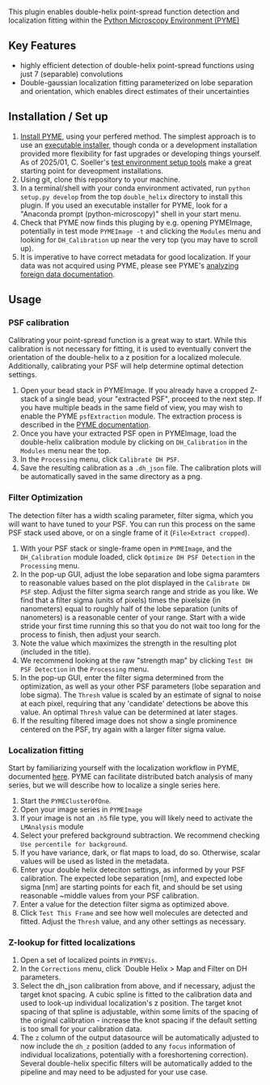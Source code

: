 This plugin enables double-helix point-spread function detection and localization fitting within the [Python Microscopy Environment (PYME)](https://python-microscopy.org/)

## Key Features
- highly efficient detection of double-helix point-spread functions using just 7 (separable) convolutions
- Double-gaussian localization fitting parameterized on lobe separation and orientation, which enables direct estimates of their uncertainties

## Installation / Set up
1. [Install PYME](https://python-microscopy.org/doc/Installation/Installation.html), using your perfered method. The simplest approach is to use an [executable installer](https://python-microscopy.org/downloads/), though conda or a development installation provided more flexibility for fast upgrades or developing things yourself. As of 2025/01, C. Soeller's [test environment setup tools](https://github.com/csoeller/PYME-test-env) make a great starting point for deveopment installations.
2. Using git, clone this repository to your machine.
3. In a terminal/shell with your conda environment activated, run `python setup.py develop` from the top `double_helix` directory to install this plugin. If you used an executable installer for PYME, look for a "Anaconda prompt (python-microscopy)" shell in your start menu.
4. Check that PYME now finds this pluging by e.g. opening PYMEImage, potentially in test mode `PYMEImage -t` and clicking the `Modules` menu and looking for `DH_Calibration` up near the very top (you may have to scroll up).
5. It is imperative to have correct metadata for good localization. If your data was not acquired using PYME, please see PYME's [analyzing foreign data documentation](https://python-microscopy.org/doc/AnalysingForeignData.html).

## Usage

### PSF calibration
Calibrating your point-spread function is a great way to start. While this calibration is not necessary for fitting, it is used to eventually convert the orientation of the double-helix to a z position for a localized molecule.
Additionally, calibrating your PSF will help determine optimal detection settings.

1. Open your bead stack in PYMEImage. If you already have a cropped Z-stack of a single bead, your "extracted PSF", proceed to the next step. If you have multiple beads in the same field of view, you may wish to enable the PYME `psfExtraction` module. The extraction process is described in the [PYME documentation](https://python-microscopy.org/doc/PSFExtraction.html).
2. Once you have your extracted PSF open in PYMEImage, load the double-helix calibration module by clicking on `DH_Calibration` in the `Modules` menu near the top.
3. In the `Processing` menu, click `Calibrate DH PSF`.
4. Save the resulting calibration as a `.dh_json` file. The calibration plots will be automatically saved in the same directory as a png.

### Filter Optimization
The detection filter has a width scaling parameter, filter sigma, which you will want to have tuned to your PSF.
You can run this process on the same PSF stack used above, or on a single frame of it (`File>Extract cropped`).

1. With your PSF stack or single-frame open in `PYMEImage`, and the `DH_Calibration` module loaded, click `Optimize DH PSF Detection` in the `Processing` menu. 
2. In the pop-up GUI, adjust the lobe separation and lobe sigma paramters
to reasonable values based on the plot displayed in the `Calibrate DH PSF` step. Adjust the filter sigma search range and stride as you like. We find that a filter sigma (units of pixels) times the pixelsize (in nanometers) equal to roughly half of the lobe separation (units of nanometers) is a reasonable center of your range. Start with a wide stride your first time running this so that you do not wait too long for the process to finish, then adjust your search.
3. Note the value which maximizes the strength in the resulting plot (included in the title).
4. We recommend looking at the raw "strength map" by clicking `Test DH PSF Detection` in the `Processing` menu.
5. In the pop-up GUI, enter the filter sigma determined from the optimization, as well as your other PSF parameters (lobe separation and lobe sigma). The `Thresh` value is scaled by an estimate of signal to noise at each pixel, requiring that any 'candidate' detections be above this value. An optimal `Thresh` value can be determined at later stages.
6. If the resulting filtered image does not show a single prominence centered on the PSF, try again with a larger filter sigma value.


### Localization fitting
Start by familiarizing yourself with the localization workflow in PYME, documented [here](https://python-microscopy.org/doc/LocalisationAnalysis.html#).
PYME can facilitate distributed batch analysis of many series, but we will describe how to localize a single series here.

1. Start the `PYMEClusterOfOne`.
2. Open your image series in `PYMEImage`
3. If your image is not an `.h5` file type, you will likely need to activate the `LMAnalysis` module
4. Select your prefered background subtraction. We recommend checking `Use percentile for background`.
5. If you have variance, dark, or flat maps to load, do so. Otherwise, scalar values will be used as listed in the metadata.
6. Enter your double helix deteciton settings, as informed by your PSF calibration. The expected lobe separation [nm], and expected lobe sigma [nm] are starting points for each fit, and should be set using reasonable ~middle values from your PSF calibration.
7. Enter a value for the detection filter sigma as optimized above.
8. Click `Test This Frame` and see how well molecules are detected and fitted. Adjust the `Thresh` value, and any other settings as necessary.

### Z-lookup for fitted localizations

1. Open a set of localized points in `PYMEVis`.
2. In the `Corrections` menu, click `Double Helix > Map and Filter on DH parameters.
3. Select the dh_json calibration from above, and if necessary, adjust the target knot spacing. A cubic spline is fitted to the calibration data and used to look-up individual localization's z position. The target knot spacing of that spline is adjustable, within some limits of the spacing of the original calibration - increase the knot spacing if the default setting is too small for your calibration data.
4. The `z` column of the output datasource will be automatically adjusted to now include the `dh_z` position (added to any `focus` information of individual localizations, potentially with a foreshortening correction). Several double-helix specific filters will be automatically added to the pipeline and may need to be adjusted for your use case.
